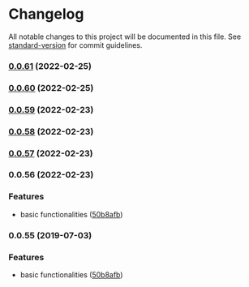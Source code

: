 # Changelog

All notable changes to this project will be documented in this file. See [standard-version](https://github.com/conventional-changelog/standard-version) for commit guidelines.

### [0.0.61](https://github.com/zzzgit/kaze/compare/v0.0.59...v0.0.61) (2022-02-25)

### [0.0.60](https://github.com/zzzgit/kaze/compare/v0.0.59...v0.0.60) (2022-02-25)

### [0.0.59](https://github.com/zzzgit/kaze/compare/v0.0.56...v0.0.59) (2022-02-23)

### [0.0.58](https://github.com/zzzgit/kaze/compare/v0.0.57...v0.0.58) (2022-02-23)

### [0.0.57](https://github.com/zzzgit/kaze/compare/v0.0.56...v0.0.57) (2022-02-23)

### 0.0.56 (2022-02-23)


### Features

* basic functionalities ([50b8afb](https://github.com/zzzgit/kaze/commit/50b8afbdf662f87e462428a0bee6118a198f5a21))

### 0.0.55 (2019-07-03)


### Features

* basic functionalities ([50b8afb](https://github.com/zzzgit/kaze/commit/50b8afb))
